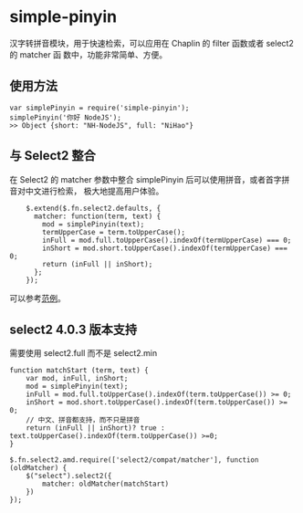 simple-pinyin
=============

汉字转拼音模块，用于快速检索，可以应用在 Chaplin 的 filter 函数或者 select2 的 matcher 函
数中，功能非常简单、方便。

使用方法
-------

```
var simplePinyin = require('simple-pinyin');
simplePinyin('你好 NodeJS');
>> Object {short: "NH-NodeJS", full: "NiHao"}
```

与 Select2 整合
--------------
在 Select2 的 matcher 参数中整合 simplePinyin 后可以使用拼音，或者首字拼音对中文进行检索，
极大地提高用户体验。


```
    $.extend($.fn.select2.defaults, {
      matcher: function(term, text) {
        mod = simplePinyin(text);
        termUpperCase = term.toUpperCase();
        inFull = mod.full.toUpperCase().indexOf(termUpperCase) === 0;
        inShort = mod.short.toUpperCase().indexOf(termUpperCase) === 0;
        return (inFull || inShort);
      };
    });
```

可以参考[范例](http://xuqingkuang.github.io/simple-pinyin/)。

select2 4.0.3 版本支持
------------------
需要使用 select2.full 而不是 select2.min
```
function matchStart (term, text) {
    var mod, inFull, inShort;
    mod = simplePinyin(text);
    inFull = mod.full.toUpperCase().indexOf(term.toUpperCase()) >= 0;
    inShort = mod.short.toUpperCase().indexOf(term.toUpperCase()) >= 0;
    // 中文、拼音都支持，而不只是拼音
    return (inFull || inShort)? true : text.toUpperCase().indexOf(term.toUpperCase()) >=0;
}

$.fn.select2.amd.require(['select2/compat/matcher'], function (oldMatcher) {
    $("select").select2({
        matcher: oldMatcher(matchStart)
    }) 
});
```     

